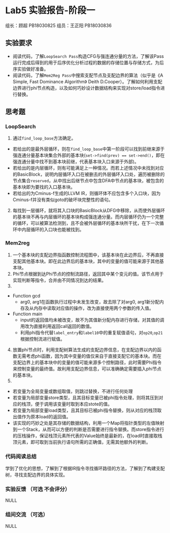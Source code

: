 # Lab5 实验报告-阶段一


组长：顾超 PB18030825
组员：王正阳 PB18030836

## 实验要求

* 阅读代码，了解`LoopSearch Pass`构造CFG与强连通分量的方法，了解该Pass运行完成后得到的用于后序优化分析过程的数据的存储位置与存储方式，为后序实验做好准备。
* 阅读代码，了解`Mem2Reg Pass`中搜索支配节点及支配边界的算法（似乎是《A Simple, Fast Dominance Algorithm》 Deith D.Cooper）。了解如何利用支配边界进行phi节点构造，以及如何巧妙设计数据结构来实现对store/load指令进行替换。

## 思考题
### LoopSearch
1. 通过`find_loop_base`方法确定。
- 若给出的是最外层循环，则在`find_loop_base`中第一阶段可以找到前继来源于强连通分量基本块集合外部的基本块(`set->find(prev) == set->end()`，即在强连通分量中找不到基本块前继，代表基本块入口来源于外部)。
- 若给出的是内层循环，则有可能满足上一种情况。而若上述情况中未找到对应的BasicBlock，说明内层循环入口在被删去的外层循环入口处，遍历被删除的节点集合`reserved`，从中找出后继节点中包含DFA中节点的基本块，被包含的基本块即为要找的入口基本块。
- 若给出的为Cminus-f生成的LLVM IR，则循环体不应包含多个入口块，因为Cminus-f并没有类似goto的破坏块完整性的语句。
2. 每找到一层循环，就将其入口块的BasicBlock从DFG中移除，从而使外层循环的基本块不再与内层循环的基本块构成强连通分量。而内层循环仍为一个完整的循环，可以被算法检测到，且不会被外层循环的基本块所干扰，在下一次循环中内层循环的入口块也能被找到。
### Mem2reg
1. 一个基本块的支配边界指函数控制流程图中，该基本块在此边界后，不再直接支配其他基本块。即在此边界后的基本块，其中的变量的值可能来源于其他基本块。
2. Phi节点根据到达Phi节点的控制流路径，返回其中某个变元的值。该节点用于实现判断等指令，合并由不同情况到达的结果。
3. 
- Function gcd
    * arg0, arg1在函数执行过程中未发生改变，故去除了对arg0, arg1新分配内存及从内存中读取对应值的操作，改为直接使用两个参数的传入值。
- Function main
    * input的返回值均未被改变，故不为其值新分配内存进行存储，对其值的调用改为直接利用返回call返回的数值。
    * 利用phi指令代替`label_entry`和`label10`中的重复赋值语句，对`op20`,`op21`根据控制流进行赋值。
4. 放置phi节点时，利用支配树算法生成的支配边界信息，在支配边界以内的函数无需考虑phi函数，因为其中变量的值仅来自于直接支配它的基本块。而在支配边界上的基本块中的变量的值可能来源多个控制路径，此时需要Phi指令来控制变量的最终值。故利用支配边界信息，可以准确确定需要插入phi节点的基本块。
5. 
- 若变量为全局变量或数组取值，则跳过替换，不进行任何处理
- 若变量为局部变量store类型，且其目标变量已被phi指令处理，则将其压到对应的栈顶，便于调用该变量时取到本应stote的值。
- 若变量为局部变量load类型，且其目标已被phi指令替换，则从对应的栈顶取出值作为原本load的返回值。
- 该实现的巧妙之处是其存储的数据结构，利用一个Map将指针类型的左值映射到一个Stack，从而可以方便的判断是否需要进行指令替换。而store指令进行的压栈操作，保证栈顶元素所代表的Value始终是最新的，在load时直接取栈顶元素，即可取到当前执行语句所需的正确值，无需其他额外的判断。

### 代码阅读总结

学到了优化的思想，了解到了根据IR指令寻找循环路径的方法，了解到了构建支配树，寻找支配边界的具体实现。

### 实验反馈 （可选 不会评分）

NULL

### 组间交流 （可选）

NULL
